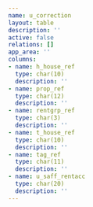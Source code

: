 ```yaml
---
name: u_correction
layout: table
description: ''
active: false
relations: []
app_area: ''
columns:
- name: h_house_ref
  type: char(10)
  description: ''
- name: prop_ref
  type: char(12)
  description: ''
- name: rentgrp_ref
  type: char(3)
  description: ''
- name: t_house_ref
  type: char(10)
  description: ''
- name: tag_ref
  type: char(11)
  description: ''
- name: u_saff_rentacc
  type: char(20)
  description: ''
---
```


